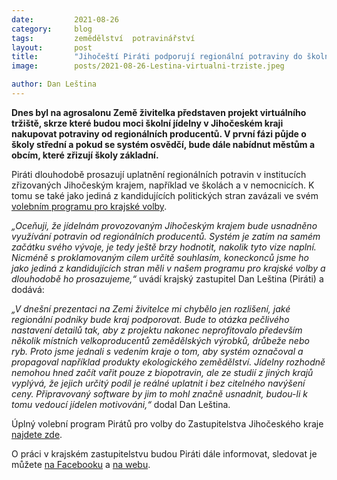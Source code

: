 ```yaml
---
date:         2021-08-26
category:     blog
tags:         zemědělství  potravinářství 
layout:       post
title:        "Jihočeští Piráti podporují regionální potraviny do školních jídelen, plánované virtuální tržiště může být příležitostí"
image:        posts/2021-08-26-Lestina-virtualni-trziste.jpeg

author: Dan Leština
---  
```


**Dnes byl na agrosalonu Země živitelka představen projekt virtuálního tržiště, skrze které budou moci školní jídelny v Jihočeském kraji nakupovat potraviny od regionálních producentů. V první fázi půjde o školy střední a pokud se systém osvědčí, bude dále nabídnut městům a obcím, které zřizují školy základní.**

Piráti dlouhodobě prosazují uplatnění regionálních potravin v institucích zřizovaných Jihočeským krajem, například ve školách a v nemocnicích. K tomu se také jako jediná z kandidujících politických stran zavázali ve svém [volebním programu pro krajské volby](https://a.pirati.cz/jihocesky/img/program.pdf).

*„Oceňuji, že jídelnám provozovaným Jihočeským krajem bude usnadněno využívání potravin od regionálních producentů. Systém je zatím na samém začátku svého vývoje, je tedy ještě brzy hodnotit, nakolik tyto vize naplní. Nicméně s proklamovaným cílem určitě souhlasím, koneckonců jsme ho jako jediná z kandidujících stran měli v našem programu pro krajské volby a dlouhodobě ho prosazujeme,“* uvádí krajský zastupitel Dan Leština (Piráti) a dodává:

*„V dnešní prezentaci na Zemi živitelce mi chybělo jen rozlišení, jaké regionální podniky bude kraj podporovat. Bude to otázka pečlivého nastavení detailů tak, aby z projektu nakonec neprofitovalo především několik místních velkoproducentů zemědělských výrobků, drůbeže nebo ryb. Proto jsme jednali s vedením kraje o tom, aby systém označoval a propagoval například produkty ekologického zemědělství. Jídelny rozhodně nemohou hned začít vařit pouze z biopotravin, ale ze studií z jiných krajů vyplývá, že jejich určitý podíl je reálné uplatnit i bez citelného navýšení ceny. Připravovaný software by jim to mohl značně usnadnit, budou-li k tomu vedoucí jídelen motivováni,“* dodal Dan Leština.

Úplný volební program Pirátů pro volby do Zastupitelstva Jihočeského kraje [najdete zde](https://a.pirati.cz/jihocesky/img/program.pdf).

O práci v krajském zastupitelstvu budou Piráti dále informovat, sledovat je můžete [na Facebooku](https://www.facebook.com/pirati.jck) a [na webu](https://jihocesky.pirati.cz/).
